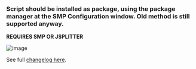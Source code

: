 ### Script should be installed as package, using the package manager at the SMP Configuration window. Old method is still supported anyway.

**REQUIRES SMP OR JSPLITTER**

![image](https://user-images.githubusercontent.com/83307074/236854774-0bc7ab57-e963-4293-81f9-22becd49a67b.png)

See full [changelog here](https://github.com/regorxxx/Not-A-Waveform-Seekbar-SMP/blob/main/CHANGELOG.md).
